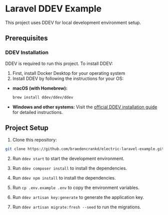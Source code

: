 # Laravel DDEV Example

This project uses DDEV for local development environment setup.

## Prerequisites

### DDEV Installation

DDEV is required to run this project. To install DDEV:

1. First, install Docker Desktop for your operating system
2. Install DDEV by following the instructions for your OS:

-   **macOS (with Homebrew):**
    ```bash
    brew install ddev/ddev/ddev
    ```
-   **Windows and other systems:**
    Visit the [official DDEV installation guide](https://ddev.readthedocs.io/en/stable/users/install/) for detailed instructions.

## Project Setup

1. Clone this repository:

```bash
git clone https://github.com/braedencrankd/electric-laravel-example.git
```

2. Run `ddev start` to start the development environment.

3. Run `ddev composer install` to install the dependencies.

4. Run `ddev npm install` to install the dependencies.

5. Run `cp .env.example .env` to copy the environment variables.

6. Run `ddev artisan key:generate` to generate the application key.

7. Run `ddev artisan migrate:fresh --seed` to run the migrations.
